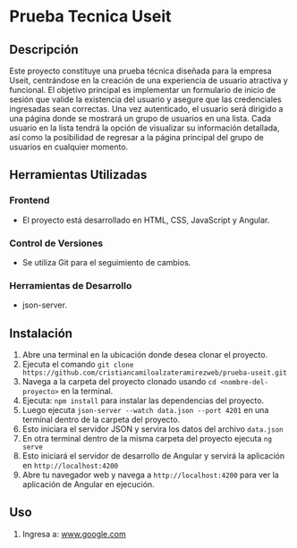 # Prueba Tecnica Useit

## Descripción
Este proyecto constituye una prueba técnica diseñada para la empresa Useit, centrándose en la creación de una experiencia de usuario atractiva y funcional. El objetivo principal es implementar un formulario de inicio de sesión que valide la existencia del usuario y asegure que las credenciales ingresadas sean correctas. Una vez autenticado, el usuario será dirigido a una página donde se mostrará un grupo de usuarios en una lista. Cada usuario en la lista tendrá la opción de visualizar su información detallada, así como la posibilidad de regresar a la página principal del grupo de usuarios en cualquier momento.

## Herramientas Utilizadas

### Frontend
- El proyecto está desarrollado en HTML, CSS, JavaScript y Angular.

### Control de Versiones
- Se utiliza Git para el seguimiento de cambios.

### Herramientas de Desarrollo
- json-server.

## Instalación
1. Abre una terminal en la ubicación donde desea clonar el proyecto.
2. Ejecuta el comando `git clone https://github.com/cristiancamiloalzateramirezweb/prueba-useit.git`
3. Navega a la carpeta del proyecto clonado usando `cd <nombre-del-proyecto>` en la terminal.
4. Ejecuta: `npm install` para instalar las dependencias del proyecto.
5. Luego ejecuta `json-server --watch data.json --port 4201` en una terminal dentro de la carpeta del proyecto.
6. Esto iniciara el servidor JSON y servira los datos del archivo `data.json`
7. En otra terminal dentro de la misma carpeta del proyecto ejecuta `ng serve`
8. Esto iniciará el servidor de desarrollo de Angular y servirá la aplicación en `http://localhost:4200`
9. Abre tu navegador web y navega a `http://localhost:4200` para ver la aplicación de Angular en ejecución.
   
## Uso
1. Ingresa a: www.google.com
